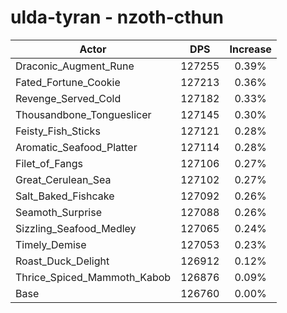 # ulda-tyran - nzoth-cthun
| Actor | DPS | Increase |
|---|:---:|:---:|
|Draconic_Augment_Rune|127255|0.39%|
|Fated_Fortune_Cookie|127213|0.36%|
|Revenge_Served_Cold|127182|0.33%|
|Thousandbone_Tongueslicer|127145|0.30%|
|Feisty_Fish_Sticks|127121|0.28%|
|Aromatic_Seafood_Platter|127114|0.28%|
|Filet_of_Fangs|127106|0.27%|
|Great_Cerulean_Sea|127102|0.27%|
|Salt_Baked_Fishcake|127092|0.26%|
|Seamoth_Surprise|127088|0.26%|
|Sizzling_Seafood_Medley|127065|0.24%|
|Timely_Demise|127053|0.23%|
|Roast_Duck_Delight|126912|0.12%|
|Thrice_Spiced_Mammoth_Kabob|126876|0.09%|
|Base|126760|0.00%|
